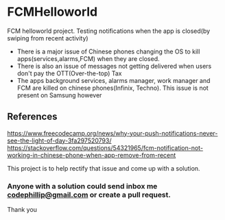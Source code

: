 # FCMHelloworld
FCM helloworld project. Testing notifications when the app is closed(by swiping from recent activity)

* There is a major issue of Chinese phones changing the OS to kill apps(services,alarms,FCM) when they are closed.
* There is also an issue of messages not getting delivered when users don't pay the OTT(Over-the-top) Tax
* The apps background services, alarms manager, work manager and FCM are killed on chinese phones(Infinix, Techno). This issue is not present on Samsung however

## References

https://www.freecodecamp.org/news/why-your-push-notifications-never-see-the-light-of-day-3fa297520793/
https://stackoverflow.com/questions/54321965/fcm-notification-not-working-in-chinese-phone-when-app-remove-from-recent

This project is to help rectify that issue and come up with a solution.

### Anyone with a solution could send inbox me codephillip@gmail.com or create a pull request.
Thank you
